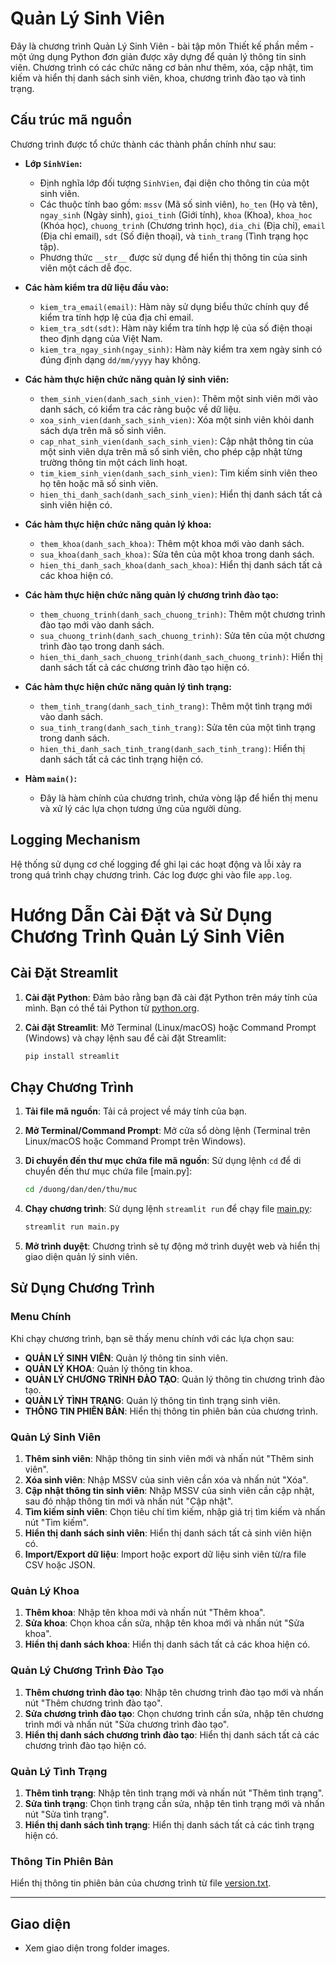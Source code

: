 # Quản Lý Sinh Viên

Đây là chương trình Quản Lý Sinh Viên - bài tập môn Thiết kế phần mềm - một ứng dụng Python đơn giản được xây dựng để quản lý thông tin sinh viên. Chương trình có các chức năng cơ bản như thêm, xóa, cập nhật, tìm kiếm và hiển thị danh sách sinh viên, khoa, chương trình đào tạo và tình trạng.

## Cấu trúc mã nguồn

Chương trình được tổ chức thành các thành phần chính như sau:

- **Lớp `SinhVien`:**

  - Định nghĩa lớp đối tượng `SinhVien`, đại diện cho thông tin của một sinh viên.
  - Các thuộc tính bao gồm: `mssv` (Mã số sinh viên), `ho_ten` (Họ và tên), `ngay_sinh` (Ngày sinh), `gioi_tinh` (Giới tính), `khoa` (Khoa), `khoa_hoc` (Khóa học), `chuong_trinh` (Chương trình học), `dia_chi` (Địa chỉ), `email` (Địa chỉ email), `sdt` (Số điện thoại), và `tinh_trang` (Tình trạng học tập).
  - Phương thức `__str__` được sử dụng để hiển thị thông tin của sinh viên một cách dễ đọc.

- **Các hàm kiểm tra dữ liệu đầu vào:**

  - `kiem_tra_email(email)`: Hàm này sử dụng biểu thức chính quy để kiểm tra tính hợp lệ của địa chỉ email.
  - `kiem_tra_sdt(sdt)`: Hàm này kiểm tra tính hợp lệ của số điện thoại theo định dạng của Việt Nam.
  - `kiem_tra_ngay_sinh(ngay_sinh)`: Hàm này kiểm tra xem ngày sinh có đúng định dạng `dd/mm/yyyy` hay không.

- **Các hàm thực hiện chức năng quản lý sinh viên:**

  - `them_sinh_vien(danh_sach_sinh_vien)`: Thêm một sinh viên mới vào danh sách, có kiểm tra các ràng buộc về dữ liệu.
  - `xoa_sinh_vien(danh_sach_sinh_vien)`: Xóa một sinh viên khỏi danh sách dựa trên mã số sinh viên.
  - `cap_nhat_sinh_vien(danh_sach_sinh_vien)`: Cập nhật thông tin của một sinh viên dựa trên mã số sinh viên, cho phép cập nhật từng trường thông tin một cách linh hoạt.
  - `tim_kiem_sinh_vien(danh_sach_sinh_vien)`: Tìm kiếm sinh viên theo họ tên hoặc mã số sinh viên.
  - `hien_thi_danh_sach(danh_sach_sinh_vien)`: Hiển thị danh sách tất cả sinh viên hiện có.

- **Các hàm thực hiện chức năng quản lý khoa:**

  - `them_khoa(danh_sach_khoa)`: Thêm một khoa mới vào danh sách.
  - `sua_khoa(danh_sach_khoa)`: Sửa tên của một khoa trong danh sách.
  - `hien_thi_danh_sach_khoa(danh_sach_khoa)`: Hiển thị danh sách tất cả các khoa hiện có.

- **Các hàm thực hiện chức năng quản lý chương trình đào tạo:**

  - `them_chuong_trinh(danh_sach_chuong_trinh)`: Thêm một chương trình đào tạo mới vào danh sách.
  - `sua_chuong_trinh(danh_sach_chuong_trinh)`: Sửa tên của một chương trình đào tạo trong danh sách.
  - `hien_thi_danh_sach_chuong_trinh(danh_sach_chuong_trinh)`: Hiển thị danh sách tất cả các chương trình đào tạo hiện có.

- **Các hàm thực hiện chức năng quản lý tình trạng:**

  - `them_tinh_trang(danh_sach_tinh_trang)`: Thêm một tình trạng mới vào danh sách.
  - `sua_tinh_trang(danh_sach_tinh_trang)`: Sửa tên của một tình trạng trong danh sách.
  - `hien_thi_danh_sach_tinh_trang(danh_sach_tinh_trang)`: Hiển thị danh sách tất cả các tình trạng hiện có.

- **Hàm `main()`:**
  - Đây là hàm chính của chương trình, chứa vòng lặp để hiển thị menu và xử lý các lựa chọn tương ứng của người dùng.

## Logging Mechanism

Hệ thống sử dụng cơ chế logging để ghi lại các hoạt động và lỗi xảy ra trong quá trình chạy chương trình. Các log được ghi vào file `app.log`.

# Hướng Dẫn Cài Đặt và Sử Dụng Chương Trình Quản Lý Sinh Viên

## Cài Đặt Streamlit

1. **Cài đặt Python**: Đảm bảo rằng bạn đã cài đặt Python trên máy tính của mình. Bạn có thể tải Python từ [python.org](https://www.python.org/downloads/).

2. **Cài đặt Streamlit**: Mở Terminal (Linux/macOS) hoặc Command Prompt (Windows) và chạy lệnh sau để cài đặt Streamlit:
    ```sh
    pip install streamlit
    ```

## Chạy Chương Trình

1. **Tải file mã nguồn**: Tải cả project về máy tính của bạn.

2. **Mở Terminal/Command Prompt**: Mở cửa sổ dòng lệnh (Terminal trên Linux/macOS hoặc Command Prompt trên Windows).

3. **Di chuyển đến thư mục chứa file mã nguồn**: Sử dụng lệnh `cd` để di chuyển đến thư mục chứa file [main.py]:
    ```sh
    cd /duong/dan/den/thu/muc
    ```

4. **Chạy chương trình**: Sử dụng lệnh `streamlit run` để chạy file [main.py](http://_vscodecontentref_/4):
    ```sh
    streamlit run main.py
    ```

5. **Mở trình duyệt**: Chương trình sẽ tự động mở trình duyệt web và hiển thị giao diện quản lý sinh viên.

## Sử Dụng Chương Trình

### Menu Chính

Khi chạy chương trình, bạn sẽ thấy menu chính với các lựa chọn sau:

- **QUẢN LÝ SINH VIÊN**: Quản lý thông tin sinh viên.
- **QUẢN LÝ KHOA**: Quản lý thông tin khoa.
- **QUẢN LÝ CHƯƠNG TRÌNH ĐÀO TẠO**: Quản lý thông tin chương trình đào tạo.
- **QUẢN LÝ TÌNH TRẠNG**: Quản lý thông tin tình trạng sinh viên.
- **THÔNG TIN PHIÊN BẢN**: Hiển thị thông tin phiên bản của chương trình.

### Quản Lý Sinh Viên

1. **Thêm sinh viên**: Nhập thông tin sinh viên mới và nhấn nút "Thêm sinh viên".
2. **Xóa sinh viên**: Nhập MSSV của sinh viên cần xóa và nhấn nút "Xóa".
3. **Cập nhật thông tin sinh viên**: Nhập MSSV của sinh viên cần cập nhật, sau đó nhập thông tin mới và nhấn nút "Cập nhật".
4. **Tìm kiếm sinh viên**: Chọn tiêu chí tìm kiếm, nhập giá trị tìm kiếm và nhấn nút "Tìm kiếm".
5. **Hiển thị danh sách sinh viên**: Hiển thị danh sách tất cả sinh viên hiện có.
6. **Import/Export dữ liệu**: Import hoặc export dữ liệu sinh viên từ/ra file CSV hoặc JSON.

### Quản Lý Khoa

1. **Thêm khoa**: Nhập tên khoa mới và nhấn nút "Thêm khoa".
2. **Sửa khoa**: Chọn khoa cần sửa, nhập tên khoa mới và nhấn nút "Sửa khoa".
3. **Hiển thị danh sách khoa**: Hiển thị danh sách tất cả các khoa hiện có.

### Quản Lý Chương Trình Đào Tạo

1. **Thêm chương trình đào tạo**: Nhập tên chương trình đào tạo mới và nhấn nút "Thêm chương trình đào tạo".
2. **Sửa chương trình đào tạo**: Chọn chương trình cần sửa, nhập tên chương trình mới và nhấn nút "Sửa chương trình đào tạo".
3. **Hiển thị danh sách chương trình đào tạo**: Hiển thị danh sách tất cả các chương trình đào tạo hiện có.

### Quản Lý Tình Trạng

1. **Thêm tình trạng**: Nhập tên tình trạng mới và nhấn nút "Thêm tình trạng".
2. **Sửa tình trạng**: Chọn tình trạng cần sửa, nhập tên tình trạng mới và nhấn nút "Sửa tình trạng".
3. **Hiển thị danh sách tình trạng**: Hiển thị danh sách tất cả các tình trạng hiện có.

### Thông Tin Phiên Bản

Hiển thị thông tin phiên bản của chương trình từ file [version.txt](http://_vscodecontentref_/5).

---

## Giao diện

- Xem giao diện trong folder images.
